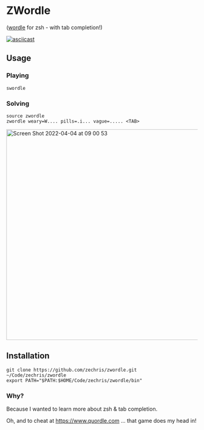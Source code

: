# ZWordle
([wordle](https://www.powerlanguage.co.uk/wordle/) for zsh - with tab completion!)

[![asciicast](https://asciinema.org/a/W8SzmrTF9k5JcoGnlUSOGfNOs.svg)](https://asciinema.org/a/W8SzmrTF9k5JcoGnlUSOGfNOs)

## Usage
### Playing
```
swordle
```

### Solving
```
source zwordle
zwordle weary=W.... pills=.i... vague=..... <TAB>
```
<img width="555" alt="Screen Shot 2022-04-04 at 09 00 53" src="https://user-images.githubusercontent.com/49626717/161452574-07d86f06-2c09-434d-89a6-3595bbef4fec.png">


## Installation
```
git clone https://github.com/zechris/zwordle.git ~/Code/zechris/zwordle
export PATH="$PATH:$HOME/Code/zechris/zwordle/bin"
```

### Why?
Because I wanted to learn more about zsh & tab completion.

Oh, and to cheat at https://www.quordle.com ... that game does my head in!
